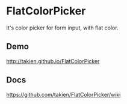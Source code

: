 FlatColorPicker
===============

It's color picker for form input, with flat color.

## Demo

http://takien.github.io/FlatColorPicker

## Docs
https://github.com/takien/FlatColorPicker/wiki
